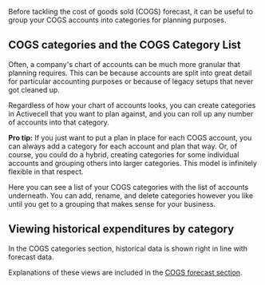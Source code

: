 Before tackling the cost of goods sold (COGS) forecast, it can be useful to group your COGS accounts into categories for planning purposes.

## COGS categories and the COGS Category List

Often, a company's chart of accounts can be much more granular that planning requires. This can be because accounts are split into great detail for particular accounting purposes or because of legacy setups that never got cleaned up.

Regardless of how your chart of accounts looks, you can create categories in Activecell that you want to plan against, and you can roll up any number of accounts into that category.

<aside>
  <strong>Pro tip:</strong> If you just want to put a plan in place for each COGS account, you can always add a category for each account and plan that way. Or, of course, you could do a hybrid, creating categories for some individual accounts and grouping others into larger categories. This model is infinitely flexible in that respect.
</aside>

<!-- screenshot -->

Here you can see a list of your COGS categories with the list of accounts underneath. You can add, rename, and delete categories however you like until you get to a grouping that makes sense for your business.

## Viewing historical expenditures by category

In the COGS categories section, historical data is shown right in line with forecast data.

<!-- screenshot -->

Explanations of these views are included in the [COGS forecast section]().
